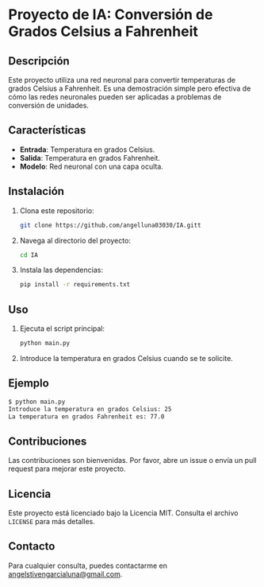 # Proyecto de IA: Conversión de Grados Celsius a Fahrenheit

## Descripción

Este proyecto utiliza una red neuronal para convertir temperaturas de grados Celsius a Fahrenheit. Es una demostración simple pero efectiva de cómo las redes neuronales pueden ser aplicadas a problemas de conversión de unidades.

## Características

- **Entrada**: Temperatura en grados Celsius.
- **Salida**: Temperatura en grados Fahrenheit.
- **Modelo**: Red neuronal con una capa oculta.

## Instalación

1. Clona este repositorio:
    ```bash
    git clone https://github.com/angelluna03030/IA.gitt
    ```
2. Navega al directorio del proyecto:
    ```bash
    cd IA
    ```
3. Instala las dependencias:
    ```bash
    pip install -r requirements.txt
    ```

## Uso

1. Ejecuta el script principal:
    ```bash
    python main.py
    ```
2. Introduce la temperatura en grados Celsius cuando se te solicite.

## Ejemplo

```bash
$ python main.py
Introduce la temperatura en grados Celsius: 25
La temperatura en grados Fahrenheit es: 77.0
```

## Contribuciones

Las contribuciones son bienvenidas. Por favor, abre un issue o envía un pull request para mejorar este proyecto.

## Licencia

Este proyecto está licenciado bajo la Licencia MIT. Consulta el archivo `LICENSE` para más detalles.

## Contacto

Para cualquier consulta, puedes contactarme en [angelstivengarcialuna@gmail.com](mailto:angelstivengarcialuna@gmail.com).
